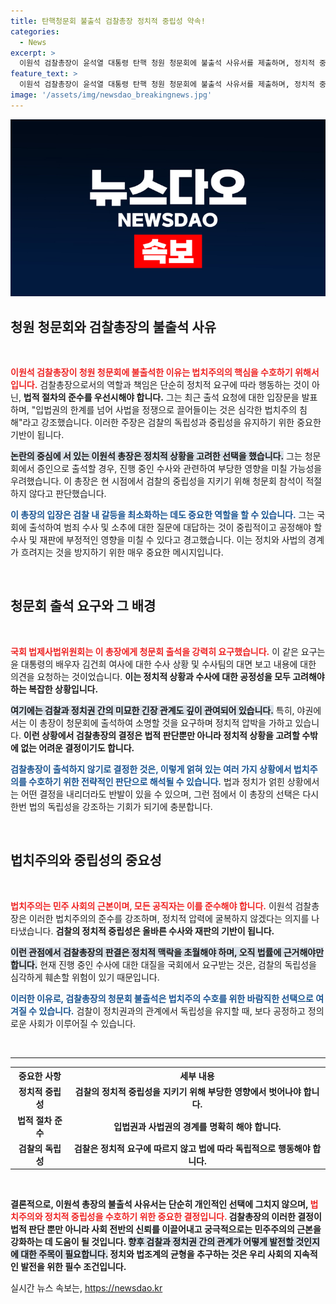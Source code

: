```yaml
---
title: 탄핵청문회 불출석 검찰총장 정치적 중립성 약속!
categories:
  - News
excerpt: >
  이원석 검찰총장이 윤석열 대통령 탄핵 청원 청문회에 불출석 사유서를 제출하며, 정치적 중립성 및 법치주의 침해 우려를 언급했습니다. 검찰 내 갈등 악화를 피하기 위한 결정이라는 분석이 뒤따르고 있습니다.
feature_text: >
  이원석 검찰총장이 윤석열 대통령 탄핵 청원 청문회에 불출석 사유서를 제출하며, 정치적 중립성 및 법치주의 침해 우려를 언급했습니다. 검찰 내 갈등 악화를 피하기 위한 결정이라는 분석이 뒤따르고 있습니다.
image: '/assets/img/newsdao_breakingnews.jpg'
---
```


<p><img src="/assets/img/newsdao_breakingnews.jpg" alt="ontimetimes 속보" /></p>

<h2 data-ke-size="size26">청원 청문회와 검찰총장의 불출석 사유</h2>

<p data-ke-size="size16">&nbsp;</p>

<p><b><span style="color: #ee2323;">이원석 검찰총장이 청원 청문회에 불출석한 이유는 법치주의의 핵심을 수호하기 위해서입니다.</span></b> 검찰총장으로서의 역할과 책임은 단순히 정치적 요구에 따라 행동하는 것이 아닌, <b>법적 절차의 준수를 우선시해야 합니다.</b> 그는 최근 출석 요청에 대한 입장문을 발표하며, "입법권의 한계를 넘어 사법을 정쟁으로 끌어들이는 것은 심각한 법치주의 침해"라고 강조했습니다. 이러한 주장은 검찰의 독립성과 중립성을 유지하기 위한 중요한 기반이 됩니다. </p>

<p><b><span style="background-color: #21538527;">논란의 중심에 서 있는 이원석 총장은 정치적 상황을 고려한 선택을 했습니다.</span></b> 그는 청문회에서 증인으로 출석할 경우, 진행 중인 수사와 관련하여 부당한 영향을 미칠 가능성을 우려했습니다. 이 총장은 현 시점에서 검찰의 중립성을 지키기 위해 청문회 참석이 적절하지 않다고 판단했습니다. </p>

<p><b><span style="color: #1a5490;">이 총장의 입장은 검찰 내 갈등을 최소화하는 데도 중요한 역할을 할 수 있습니다.</span></b> 그는 국회에 출석하여 범죄 수사 및 소추에 대한 질문에 대답하는 것이 중립적이고 공정해야 할 수사 및 재판에 부정적인 영향을 미칠 수 있다고 경고했습니다. 이는 정치와 사법의 경계가 흐려지는 것을 방지하기 위한 매우 중요한 메시지입니다. </p>

<p data-ke-size="size16">&nbsp;</p>

<h2 data-ke-size="size26">청문회 출석 요구와 그 배경</h2>

<p data-ke-size="size16">&nbsp;</p>

<p><b><span style="color: #ee2323;">국회 법제사법위원회는 이 총장에게 청문회 출석을 강력히 요구했습니다.</span></b> 이 같은 요구는 윤 대통령의 배우자 김건희 여사에 대한 수사 상황 및 수사팀의 대면 보고 내용에 대한 의견을 요청하는 것이었습니다. <b>이는 정치적 상황과 수사에 대한 공정성을 모두 고려해야 하는 복잡한 상황입니다.</b> </p>

<p><b><span style="background-color: #21538527;">여기에는 검찰과 정치권 간의 미묘한 긴장 관계도 깊이 관여되어 있습니다.</span></b> 특히, 야권에서는 이 총장이 청문회에 출석하여 소명할 것을 요구하며 정치적 압박을 가하고 있습니다. <b>이런 상황에서 검찰총장의 결정은 법적 판단뿐만 아니라 정치적 상황을 고려할 수밖에 없는 어려운 결정이기도 합니다.</b> </p>

<p><b><span style="color: #1a5490;">검찰총장이 출석하지 않기로 결정한 것은, 이렇게 얽혀 있는 여러 가지 상황에서 법치주의를 수호하기 위한 전략적인 판단으로 해석될 수 있습니다.</span></b> 법과 정치가 얽힌 상황에서는 어떤 결정을 내리더라도 반발이 있을 수 있으며, 그런 점에서 이 총장의 선택은 다시 한번 법의 독립성을 강조하는 기회가 되기에 충분합니다. </p>

<p data-ke-size="size16">&nbsp;</p>

<h2 data-ke-size="size26">법치주의와 중립성의 중요성</h2>

<p data-ke-size="size16">&nbsp;</p>

<p><b><span style="color: #ee2323;">법치주의는 민주 사회의 근본이며, 모든 공직자는 이를 준수해야 합니다.</span></b> 이원석 검찰총장은 이러한 법치주의의 준수를 강조하며, 정치적 압력에 굴복하지 않겠다는 의지를 나타냈습니다. <b>검찰의 정치적 중립성은 올바른 수사와 재판의 기반이 됩니다.</b> </p>

<p><b><span style="background-color: #21538527;">이런 관점에서 검찰총장의 판결은 정치적 맥락을 초월해야 하며, 오직 법률에 근거해야만 합니다.</span></b> 현재 진행 중인 수사에 대한 대질을 국회에서 요구받는 것은, 검찰의 독립성을 심각하게 훼손할 위험이 있기 때문입니다. </p>

<p><b><span style="color: #1a5490;">이러한 이유로, 검찰총장의 청문회 불출석은 법치주의 수호를 위한 바람직한 선택으로 여겨질 수 있습니다.</span></b> 검찰이 정치권과의 관계에서 독립성을 유지할 때, 보다 공정하고 정의로운 사회가 이루어질 수 있습니다. </p>

<p data-ke-size="size16">&nbsp;</p>

<hr>

<table style="width: 100%; border-collapse: collapse;">
    <tr>
        <th style="text-align: center;">중요한 사항</th>
        <th style="text-align: center;">세부 내용</th>
    </tr>
    <tr>
        <td style="text-align: center; height: 17px;"><b>정치적 중립성</b></td>
        <td style="text-align: center; height: 17px;"><b>검찰의 정치적 중립성을 지키기 위해 부당한 영향에서 벗어나야 합니다.</b></td>
    </tr>
    <tr>
        <td style="text-align: center; height: 17px;"><b>법적 절차 준수</b></td>
        <td style="text-align: center; height: 17px;"><b>입법권과 사법권의 경계를 명확히 해야 합니다.</b></td>
    </tr>
    <tr>
        <td style="text-align: center; height: 17px;"><b>검찰의 독립성</b></td>
        <td style="text-align: center; height: 17px;"><b>검찰은 정치적 요구에 따르지 않고 법에 따라 독립적으로 행동해야 합니다.</b></td>
    </tr>
</table>

<p data-ke-size="size16">&nbsp;</p>

<p><b>결론적으로, 이원석 총장의 불출석 사유서는 단순히 개인적인 선택에 그치지 않으며, <b><span style="color: #ee2323;">법치주의와 정치적 중립성을 수호하기 위한 중요한 결정입니다.</span></b> 검찰총장의 이러한 결정이 법적 판단 뿐만 아니라 사회 전반의 신뢰를 이끌어내고 궁극적으로는 민주주의의 근본을 강화하는 데 도움이 될 것입니다. <b><span style="background-color: #21538527;">향후 검찰과 정치권 간의 관계가 어떻게 발전할 것인지에 대한 주목이 필요합니다.</span></b> 정치와 법조계의 균형을 추구하는 것은 우리 사회의 지속적인 발전을 위한 필수 조건입니다.</b></p>
실시간 뉴스 속보는, <a href="https://newsdao.kr" rel="dofollow">https://newsdao.kr</a>


